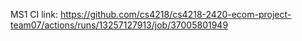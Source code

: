 MS1 CI link: https://github.com/cs4218/cs4218-2420-ecom-project-team07/actions/runs/13257127913/job/37005801949
